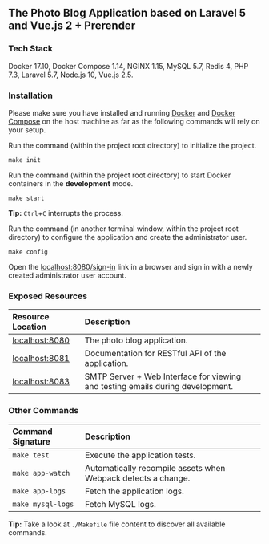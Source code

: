 ## The Photo Blog Application based on Laravel 5 and Vue.js 2 + Prerender

### Tech Stack

Docker 17.10, Docker Compose 1.14, NGINX 1.15, MySQL 5.7, Redis 4, PHP 7.3, Laravel 5.7, Node.js 10, Vue.js 2.5.

### Installation

Please make sure you have installed and running [Docker](https://docs.docker.com/) and [Docker Compose](https://docs.docker.com/compose/install/) on the host machine as far as the following commands will rely on your setup.

Run the command (within the project root directory) to initialize the project.

```
make init
```

Run the command (within the project root directory) to start Docker containers in the **development** mode.

```
make start
```

**Tip:** `Ctrl`+`C` interrupts the process.

Run the command (in another terminal window, within the project root directory) to configure the application and create the administrator user.

```
make config
```

Open the [localhost:8080/sign-in](http://localhost:8080/sign-in) link in a browser and sign in with a newly created administrator user account.

### Exposed Resources

| Resource Location                         | Description |
|:------------------------------------------|:-------------|
| [localhost:8080](http://localhost:8080)   | The photo blog application. |
| [localhost:8081](http://localhost:8081)   | Documentation for RESTful API of the application. |
| [localhost:8083](http://localhost:8083)   | SMTP Server + Web Interface for viewing and testing emails during development. |

### Other Commands

| Command Signature  | Description |
|:-------------------|:-------------|
| `make test`        | Execute the application tests. |
| `make app-watch`   | Automatically recompile assets when Webpack detects a change. |
| `make app-logs`    | Fetch the application logs. |
| `make mysql-logs`  | Fetch MySQL logs. |

**Tip:** Take a look at `./Makefile` file content to discover all available commands.
